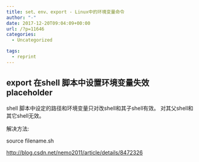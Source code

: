 ```yaml
---
title: set、env、export - Linux中的环境变量命令
author: "-"
date: 2017-12-20T09:04:09+00:00
url: /?p=11646
categories:
  - Uncategorized

tags:
  - reprint
---
```

## export 在shell 脚本中设置环境变量失效 placeholder
shell 脚本中设定的路径和环境变量只对改shell和其子shell有效。 对其父shell和其它shell无效。

解决方法: 

source filename.sh

http://blog.csdn.net/nemo2011/article/details/8472326